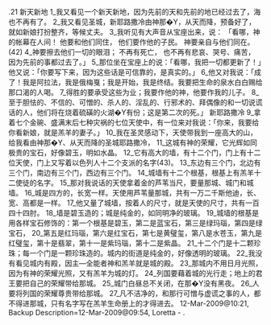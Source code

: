 .21 
新天新地 
1_我又看见一个新天新地，因为先前的天和先前的地已经过去了，海也不再有了。 2_我又看见圣城，新耶路撒冷由神那�Y，从天而降，预备好了，就如新娘打扮整齐，等候丈夫。 3_我听见有大声音从宝座出来，说： 
「看哪，神的帐幕在人间！ 
他要和他们同住， 
他们要作他的子民。 
神要亲自与他们同在。(42) 
4_神要擦去他们一切的眼泪； 
不再有死亡， 
也不再有悲哀、哭号、痛苦， 
因为先前的事都过去了。」 
5_那位坐在宝座上的说：「看哪，我把一切都更新了！」他又说：「你要写下来，因为这些话是可信靠的，是真实的。」 6_他又对我说：「成了！我是阿拉法，我是俄梅戛；我是开始，我是终结。我要把生命的泉水白白赐给那口渴的人喝。 7_得胜的要承受这些为业；我要作他的神，他要作我的儿子。 8_至于胆怯的、不信的、可憎的、杀人的、淫乱的、行邪术的、拜偶像的和一切说谎话的人，他们将在烧着硫磺的火湖�Y有份；这是第二次的死。」 
新耶路撒冷 
9_拿着七个金碗、盛满末后七种灾祸的七位天使中，有一位来对我说：「你来，我要给你看新娘，就是羔羊的妻子。」 10_我在圣灵感动下，天使带我到一座高大的山，给我看由神那�Y、从天而降的圣城耶路撒冷， 11_这城有神的荣耀，它光辉如同极贵的宝石，好像碧玉，明如水晶。 12_它有高大的墙，有十二个门，门上有十二位天使，门上又写着以色列人十二个支派的名字(43)。 13_东边有三个门，北边有三个门，南边有三个门，西边有三个门。 14_城墙有十二个根基，根基上有羔羊十二使徒的名字。 
15_那对我说话的天使拿着金的芦苇当尺，要量那城、城门和城墙。 16_城是四方的，长宽一样。天使用芦苇量那城，共有一万二千斯他迪，长、宽、高都是一样。 17_他又量了城墙，按着人的尺寸，就是天使的尺寸，共有一百四十四肘。 18_墙是碧玉造的；城是纯金的，如同明净的玻璃。 19_城墙的根基是用各样宝石修饰的：第一个根基是碧玉，第二是蓝宝石，第三是绿玛瑙，第四是绿宝石， 20_第五是红玛瑙，第六是红宝石，第七是黄璧玺，第八是水苍玉，第九是红璧玺，第十是翡翠，第十一是紫玛瑙，第十二是紫晶。 21_十二个门是十二颗珍珠；每一个门是一颗珍珠造的。城内的街道是纯金的，好像透明的玻璃。 
22_我没有看见城内有殿，因主―全能者神和羔羊就是城的殿。 23_那城内不用日月光照，因为有神的荣耀光照，又有羔羊为城的灯。 24_列国要藉着城的光行走；地上的君王要把自己的荣耀带给那城。 25_城门白昼总不关闭，在那�Y没有黑夜。 26_人要将列国的荣耀尊贵带给那城。 27_凡不洁净的，和那行可憎与虚谎之事的人，都不得进那城，只有名字写在羔羊生命册上的才得进去。 
12-Mar-2009@10:21, Backup Description=12-Mar-2009@09:54, Loretta - 
.